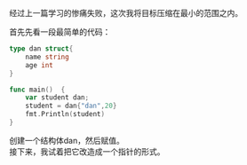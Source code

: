 经过上一篇学习的惨痛失败，这次我将目标压缩在最小的范围之内。  

首先先看一段最简单的代码：  

```go
type dan struct{
	name string
	age int
}

func main()  {
	var student dan;
	student = dan{"dan",20}
	fmt.Println(student)
}
```
创建一个结构体dan，然后赋值。  
接下来，我试着把它改造成一个指针的形式。  

